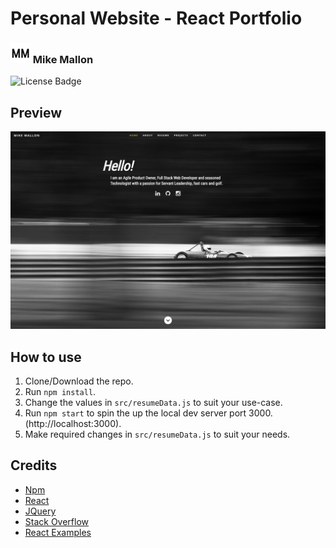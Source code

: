 # Personal Website - React Portfolio
### ![Logo](https://raw.githubusercontent.com/MikeMallonIT/Personal-Website/main/public/images/newLogo.png) Mike Mallon

![License Badge](https://img.shields.io/badge/license-MIT-green.svg)

## Preview
![Preview](https://raw.githubusercontent.com/MikeMallonIT/Personal-Website/main/public/images/mikeMallonDotComPreview.png)

## How to use
1. Clone/Download the repo.
2. Run  ``` npm install ```.
3. Change the values in ```src/resumeData.js``` to suit your use-case.
4. Run ```npm start``` to spin the up the local dev server port 3000.(http://localhost:3000).
5. Make required changes in ```src/resumeData.js``` to suit your needs.

## Credits

- [Npm](https://www.npmjs.com/package/react-router-dom)
- [React](https://reactjs.org/docs/code-splitting.html)
- [JQuery](https://jquery.com/)
- [Stack Overflow](https://stackoverflow.com/questions/66839427/mongoose-middleware-schema-presave)
- [React Examples](https://reactjsexample.com/a-simple-spa-portfolio-template-for-developer-designers-built-with-react/)